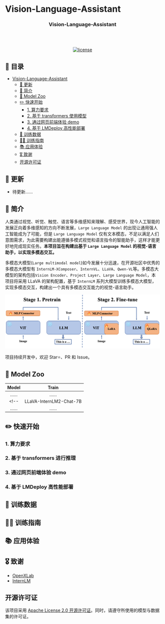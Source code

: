 # Vision-Language-Assistant

<div align="center">
  <!-- <img src="./assets/logo.png" width="600"/> -->

  <h3 align="center">Vision-Language-Assistant</h3>
  <br /><br />

  [![license](https://img.shields.io/github/license/Nobody-ML/SoulStar.svg)](https://github.com/Nobody-ML/SoulStar/blob/main/LICENSE)

  <!-- 🔍 模型开源地址：
[![Static Badge](https://img.shields.io/badge/-gery?style=social&label=🤗%20Huggingface)]()
[![Static Badge](https://img.shields.io/badge/-gery?style=social&label=🤖%20ModelScope)]() -->

</div>

## 📖 目录
- [Vision-Language-Assistant](#Vision-Language-Assistant)
  - [🎉 更新](#-更新)
  - [📝 简介](#-简介)
  - [📖 Model Zoo](#model-zoo)
  - [✏️ 快速开始](#%EF%B8%8F-快速开始)
    - [1. 算力要求](#1-算力要求)
    - [2. 基于 transformers 使用模型](#2-基于-transformers-进行推理)
    - [3. 通过网页前端体验 demo](#3-通过网页前端体验-demo)
    - [4. 基于 LMDeploy 高性能部署](#4-基于-lmdeploy-高性能部署)
  - [🧾 训练数据](#-训练数据)
  - [🧑‍💻 训练指南](#-训练指南)
  - [📚 应用体验](#-应用体验)
  - [🎖️ 致谢](#%EF%B8%8F-致谢)
  - [开源许可证](#开源许可证)



## 🎉 更新
- 待更新......


## 📝 简介
人类通过视觉、听觉、触觉、语言等多维感知来理解、感受世界，现今人工智能的发展正向着多维感知的方向不断发展，`Large Language Model` 的出现让通用强人工智能成为了可能，但是 `Large Language Model` 仅有文本模态，不足以满足人们意图需求，为此需要构建出能遵循多模式视觉和语言指令的智能助手，这样才能更好地完成现实任务。**本项目旨在构建出基于 `Large Language Model` 的视觉-语言助手，以实现多模态交互。**

多模态大模型(`Large multimodal model`)如今发展十分迅速，在开源社区中优秀的多模态大模型有 `InternLM-XComposer`、`InternVL`、`LLaVA`、`Qwen-VL`等。多模态大模型的架构包括`Vision Encoder`、`Project Layer`、`Large Language Model`，本项目将采用 LLaVA 的架构配置，基于 `InternLM` 系列大模型训练多模态大模型，实现多模态交互，构建出一个具有多模态交互能力的视觉-语言助手。

![Architecture](./assets/architecture.png)

项目持续开发中，欢迎  Star⭐、PR 和 Issue。

## 📖 Model Zoo
|         Model          |   Train   |
| :-------------------:  | :------: |
|          ……           |    ……    |
<!-- |   LLaVA-InternLM2-Chat-7B   |  qlora   |
|          ……           |    ……    | -->
## ✏️ 快速开始

### 1. 算力要求

### 2. 基于 transformers 进行推理

### 3. 通过网页前端体验 demo

### 4. 基于 LMDeploy 高性能部署

## 🧾 训练数据


## 🧑‍💻 训练指南


## 📚 应用体验


## 🎖️ 致谢
- [OpenXLab](https://openxlab.org.cn/home)
- [InternLM](https://github.com/InternLM/InternLM/tree/main)

## 开源许可证

该项目采用 [Apache License 2.0 开源许可证](LICENSE)。同时，请遵守所使用的模型与数据集的许可证。
